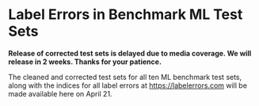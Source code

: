 # Label Errors in Benchmark ML Test Sets

**Release of corrected test sets is delayed due to media coverage. We will release in 2 weeks. Thanks for your patience.**

The cleaned and corrected test sets for all ten ML benchmark test sets, along with the indices for all label errors at https://labelerrors.com will be made available here on April 21.


